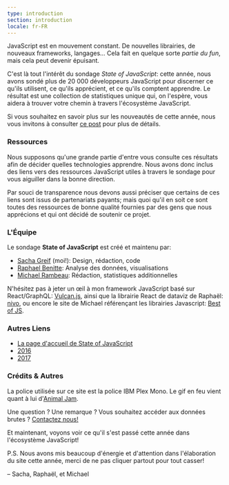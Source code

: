 ```yaml
---
type: introduction
section: introduction
locale: fr-FR
---
```

<span class="first-line"><span class="first-letter">JavaScript</span> est en mouvement constant.</span> De nouvelles librairies, de nouveaux frameworks, langages… Cela fait en quelque sorte *partie du fun*, mais cela peut devenir épuisant.

C'est là tout l'intérêt du sondage *State of JavaScript*: cette année, nous avons sondé plus de 20 000 développeurs JavaScript pour discerner ce qu'ils utilisent, ce qu'ils apprécient, et ce qu'ils comptent apprendre. Le résultat est une collection de statistiques unique qui, on l'espère, vous aidera à trouver votre chemin à travers l'écosystème JavaScript.

Si vous souhaitez en savoir plus sur les nouveautés de cette année,
nous vous invitons à consulter [ce post](https://medium.freecodecamp.org/the-state-of-javascript-2018-8322bcc51bd8) pour plus de détails.

### Ressources

Nous supposons qu'une grande partie d'entre vous consulte ces résultats afin de décider quelles technologies apprendre. Nous avons donc inclus des liens vers des ressources JavaScript utiles à travers le sondage pour vous aiguiller dans la bonne direction.

Par souci de transparence nous devons aussi préciser que certains de ces liens sont issus de partenariats payants; mais quoi qu'il en soit ce sont toutes des ressources de bonne qualité fournies par des gens que nous apprécions et qui ont décidé de soutenir ce projet.

### L'Équipe

Le sondage **State of JavaScript** est créé et maintenu par:

- [Sacha Greif](https://twitter.com/sachagreif) (moi!): Design, rédaction, code
- [Raphael Benitte](https://twitter.com/benitteraphael): Analyse des données, visualisations
- [Michael Rambeau](https://twitter.com/michaelrambeau): Rédaction, statistiques additionnelles

N'hésitez pas à jeter un œil à mon framework JavaScript basé sur React/GraphQL: [Vulcan.js](http://vulcanjs.org), ainsi que la librairie React de dataviz de Raphaël: [nivo](https://nivo.rocks), ou encore le site de Michael référençant les librairies Javascript: [Best of JS](https://bestofjs.org).

### Autres Liens

- [La page d'accueil de State of JavaScript](https://stateofjs.com)
- [2016](https://2016.stateofjs.com/)
- [2017](https://2017.stateofjs.com/)

### Crédits & Autres

La police utilisée sur ce site est la police IBM Plex Mono.
Le gif en feu vient quant à lui d'[Animal Jam](https://animal-jam-roleplay.wikia.com/wiki/File:Pixel-fire-gif-1.gif).

Une question ? Une remarque ? Vous souhaitez accéder aux données brutes ? [Contactez nous!](mailto:hello@stateofjs.com)

Et maintenant, voyons voir ce qu'il s'est passé cette année dans l'écosystème JavaScript!

P.S. Nous avons mis beaucoup d'énergie et d'attention dans l'élaboration du site cette année, merci de ne pas cliquer partout pour tout casser!

<span class="conclusion__byline">– Sacha, Raphaël, et Michael</span>
